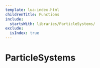 ```yaml
---
template: lua-index.html
childrenTitle: Functions
include:
  startsWith: libraries/ParticleSystems/
exclude:
  isIndex: true
---
```


# ParticleSystems
